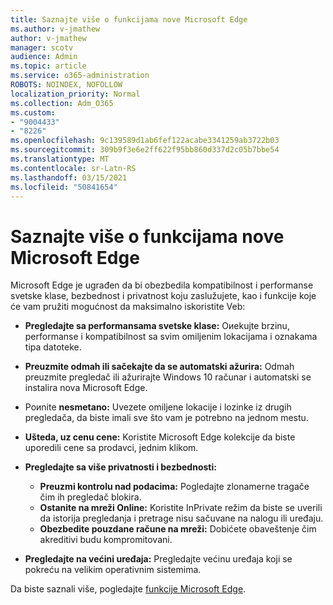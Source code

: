 ```yaml
---
title: Saznajte više o funkcijama nove Microsoft Edge
ms.author: v-jmathew
author: v-jmathew
manager: scotv
audience: Admin
ms.topic: article
ms.service: o365-administration
ROBOTS: NOINDEX, NOFOLLOW
localization_priority: Normal
ms.collection: Adm_O365
ms.custom:
- "9004433"
- "8226"
ms.openlocfilehash: 9c139589d1ab6fef122acabe3341259ab3722b03
ms.sourcegitcommit: 309b9f3e6e2ff622f95bb860d337d2c05b7bbe54
ms.translationtype: MT
ms.contentlocale: sr-Latn-RS
ms.lasthandoff: 03/15/2021
ms.locfileid: "50841654"
---
```

# <a name="learn-about-the-features-of-the-new-microsoft-edge"></a>Saznajte više o funkcijama nove Microsoft Edge

Microsoft Edge je ugrađen da bi obezbedila kompatibilnost i performanse svetske klase, bezbednost i privatnost koju zaslužujete, kao i funkcije koje će vam pružiti mogućnost da maksimalno iskoristite Veb:

- **Pregledajte sa performansama svetske klase:** Oиekujte brzinu, performanse i kompatibilnost sa svim omiljenim lokacijama i oznakama tipa datoteke.
- **Preuzmite odmah ili sačekajte da se automatski ažurira:** Odmah preuzmite pregledač ili ažurirajte Windows 10 računar i automatski se instalira nova Microsoft Edge.
- Poиnite **nesmetano:** Uvezete omiljene lokacije i lozinke iz drugih pregledača, da biste imali sve što vam je potrebno na jednom mestu.
- **Ušteda, uz cenu cene:** Koristite Microsoft Edge kolekcije da biste uporedili cene sa prodavci, jednim klikom.
- **Pregledajte sa više privatnosti i bezbednosti:**
  - **Preuzmi kontrolu nad podacima:** Pogledajte zlonamerne tragače čim ih pregledač blokira.
  - **Ostanite na mreži Online:** Koristite InPrivate režim da biste se uverili da istorija pregledanja i pretrage nisu sačuvane na nalogu ili uređaju.
  - **Obezbedite pouzdane račune na mreži:** Dobićete obaveštenje čim akreditivi budu kompromitovani.

- **Pregledajte na većini uređaja:** Pregledajte većinu uređaja koji se pokreću na velikim operativnim sistemima.

Da biste saznali više, pogledajte [funkcije Microsoft Edge](https://go.microsoft.com/fwlink/?linkid=2146817).

